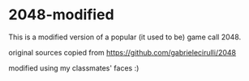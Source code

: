 # 2048-modified

This is a modified version of a popular (it used to be) game call 2048.


original sources copied from https://github.com/gabrielecirulli/2048


modified using my classmates' faces :)
